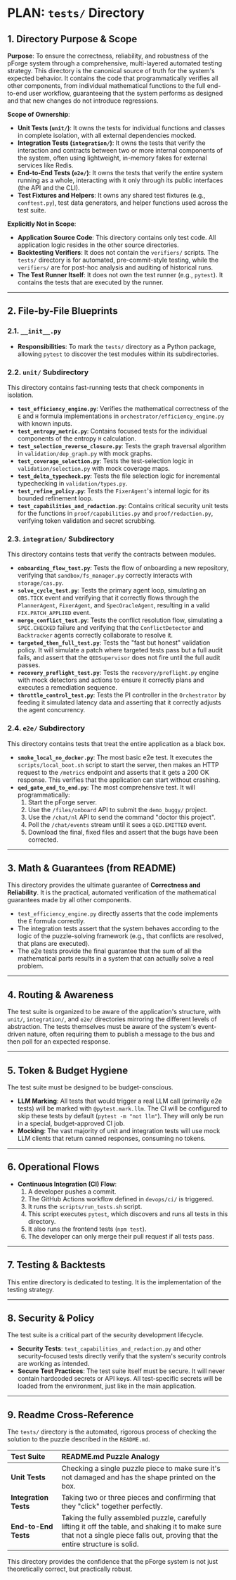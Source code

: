 # PLAN: `tests/` Directory

## 1. Directory Purpose & Scope

**Purpose**: To ensure the correctness, reliability, and robustness of the pForge system through a comprehensive, multi-layered automated testing strategy. This directory is the canonical source of truth for the system's expected behavior. It contains the code that programmatically verifies all other components, from individual mathematical functions to the full end-to-end user workflow, guaranteeing that the system performs as designed and that new changes do not introduce regressions.

**Scope of Ownership**:

*   **Unit Tests (`unit/`)**: It owns the tests for individual functions and classes in complete isolation, with all external dependencies mocked.
*   **Integration Tests (`integration/`)**: It owns the tests that verify the interaction and contracts between two or more internal components of the system, often using lightweight, in-memory fakes for external services like Redis.
*   **End-to-End Tests (`e2e/`)**: It owns the tests that verify the entire system running as a whole, interacting with it only through its public interfaces (the API and the CLI).
*   **Test Fixtures and Helpers**: It owns any shared test fixtures (e.g., `conftest.py`), test data generators, and helper functions used across the test suite.

**Explicitly Not in Scope**:

*   **Application Source Code**: This directory contains only test code. All application logic resides in the other source directories.
*   **Backtesting Verifiers**: It does not contain the `verifiers/` scripts. The `tests/` directory is for automated, pre-commit-style testing, while the `verifiers/` are for post-hoc analysis and auditing of historical runs.
*   **The Test Runner Itself**: It does not own the test runner (e.g., `pytest`). It contains the tests that are executed by the runner.

---

## 2. File-by-File Blueprints

### 2.1. `__init__.py`

*   **Responsibilities**: To mark the `tests/` directory as a Python package, allowing `pytest` to discover the test modules within its subdirectories.

### 2.2. `unit/` Subdirectory

This directory contains fast-running tests that check components in isolation.

*   **`test_efficiency_engine.py`**: Verifies the mathematical correctness of the `E` and `H` formula implementations in `orchestrator/efficiency_engine.py` with known inputs.
*   **`test_entropy_metric.py`**: Contains focused tests for the individual components of the entropy `H` calculation.
*   **`test_selection_reverse_closure.py`**: Tests the graph traversal algorithm in `validation/dep_graph.py` with mock graphs.
*   **`test_coverage_selection.py`**: Tests the test-selection logic in `validation/selection.py` with mock coverage maps.
*   **`test_delta_typecheck.py`**: Tests the file selection logic for incremental typechecking in `validation/types.py`.
*   **`test_refine_policy.py`**: Tests the `FixerAgent`'s internal logic for its bounded refinement loop.
*   **`test_capabilities_and_redaction.py`**: Contains critical security unit tests for the functions in `proof/capabilities.py` and `proof/redaction.py`, verifying token validation and secret scrubbing.

### 2.3. `integration/` Subdirectory

This directory contains tests that verify the contracts between modules.

*   **`onboarding_flow_test.py`**: Tests the flow of onboarding a new repository, verifying that `sandbox/fs_manager.py` correctly interacts with `storage/cas.py`.
*   **`solve_cycle_test.py`**: Tests the primary agent loop, simulating an `OBS.TICK` event and verifying that it correctly flows through the `PlannerAgent`, `FixerAgent`, and `SpecOracleAgent`, resulting in a valid `FIX.PATCH_APPLIED` event.
*   **`merge_conflict_test.py`**: Tests the conflict resolution flow, simulating a `SPEC.CHECKED` failure and verifying that the `ConflictDetector` and `Backtracker` agents correctly collaborate to resolve it.
*   **`targeted_then_full_test.py`**: Tests the "fast but honest" validation policy. It will simulate a patch where targeted tests pass but a full audit fails, and assert that the `QEDSupervisor` does not fire until the full audit passes.
*   **`recovery_preflight_test.py`**: Tests the `recovery/preflight.py` engine with mock detectors and actions to ensure it correctly plans and executes a remediation sequence.
*   **`throttle_control_test.py`**: Tests the PI controller in the `Orchestrator` by feeding it simulated latency data and asserting that it correctly adjusts the agent concurrency.

### 2.4. `e2e/` Subdirectory

This directory contains tests that treat the entire application as a black box.

*   **`smoke_local_no_docker.py`**: The most basic e2e test. It executes the `scripts/local_boot.sh` script to start the server, then makes an HTTP request to the `/metrics` endpoint and asserts that it gets a 200 OK response. This verifies that the application can start without crashing.
*   **`qed_gate_end_to_end.py`**: The most comprehensive test. It will programmatically:
    1.  Start the pForge server.
    2.  Use the `/files/onboard` API to submit the `demo_buggy/` project.
    3.  Use the `/chat/nl` API to send the command "doctor this project".
    4.  Poll the `/chat/events` stream until it sees a `QED.EMITTED` event.
    5.  Download the final, fixed files and assert that the bugs have been corrected.

---

## 3. Math & Guarantees (from README)

This directory provides the ultimate guarantee of **Correctness and Reliability**. It is the practical, automated verification of the mathematical guarantees made by all other components.

*   `test_efficiency_engine.py` directly asserts that the code implements the `E` formula correctly.
*   The integration tests assert that the system behaves according to the logic of the puzzle-solving framework (e.g., that conflicts are resolved, that plans are executed).
*   The e2e tests provide the final guarantee that the sum of all the mathematical parts results in a system that can actually solve a real problem.

---

## 4. Routing & Awareness

The test suite is organized to be aware of the application's structure, with `unit/`, `integration/`, and `e2e/` directories mirroring the different levels of abstraction. The tests themselves must be aware of the system's event-driven nature, often requiring them to publish a message to the bus and then poll for an expected response.

---

## 5. Token & Budget Hygiene

The test suite must be designed to be budget-conscious.
*   **LLM Marking**: All tests that would trigger a real LLM call (primarily e2e tests) will be marked with `@pytest.mark.llm`. The CI will be configured to skip these tests by default (`pytest -m "not llm"`). They will only be run in a special, budget-approved CI job.
*   **Mocking**: The vast majority of unit and integration tests will use mock LLM clients that return canned responses, consuming no tokens.

---

## 6. Operational Flows

*   **Continuous Integration (CI) Flow**:
    1.  A developer pushes a commit.
    2.  The GitHub Actions workflow defined in `devops/ci/` is triggered.
    3.  It runs the `scripts/run_tests.sh` script.
    4.  This script executes `pytest`, which discovers and runs all tests in this directory.
    5.  It also runs the frontend tests (`npm test`).
    6.  The developer can only merge their pull request if all tests pass.

---

## 7. Testing & Backtests

This entire directory is dedicated to testing. It is the implementation of the testing strategy.

---

## 8. Security & Policy

The test suite is a critical part of the security development lifecycle.
*   **Security Tests**: `test_capabilities_and_redaction.py` and other security-focused tests directly verify that the system's security controls are working as intended.
*   **Secure Test Practices**: The test suite itself must be secure. It will never contain hardcoded secrets or API keys. All test-specific secrets will be loaded from the environment, just like in the main application.

---

## 9. Readme Cross-Reference

The `tests/` directory is the automated, rigorous process of checking the solution to the puzzle described in the `README.md`.

| Test Suite | README.md Puzzle Analogy |
| :--- | :--- |
| **Unit Tests** | Checking a single puzzle piece to make sure it's not damaged and has the shape printed on the box. |
| **Integration Tests** | Taking two or three pieces and confirming that they "click" together perfectly. |
| **End-to-End Tests** | Taking the fully assembled puzzle, carefully lifting it off the table, and shaking it to make sure that not a single piece falls out, proving that the entire structure is solid. |

This directory provides the confidence that the pForge system is not just theoretically correct, but practically robust.
